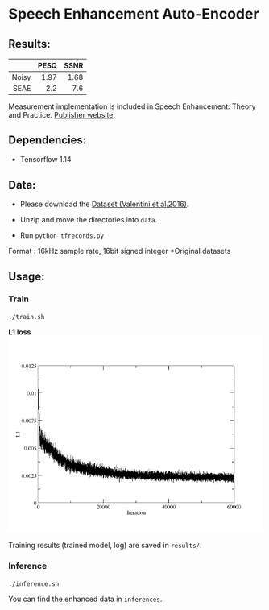 # Speech Enhancement Auto-Encoder

## Results:
|                | PESQ          | SSNR     |
|---------------:|--------------:|---------:|
| Noisy          | 1.97          | 1.68     |
|  SEAE          | 2.2           | 7.6      |

Measurement implementation is included in Speech Enhancement: Theory and Practice. [Publisher website](https://www.crcpress.com/downloads/K14513/K14513_CD_Files.zip).



## Dependencies:
* Tensorflow 1.14

## Data:
* Please download the [Dataset (Valentini et al.2016)](https://drive.google.com/file/d/1NBIOCk1ouXqi_cY-XxH9_cDTftVYXYAR/view?usp=sharing).

* Unzip and move the directories into ```data```.

* Run ```python tfrecords.py```

Format : 16kHz sample rate, 16bit signed integer
*Original datasets 

## Usage:

### Train

```
./train.sh
```
**L1 loss**
<img src="loss/loss.png" width="650">

Training results (trained model, log) are saved in ```results/```.

### Inference

```
./inference.sh
```

You can find the enhanced data in ```inferences```.
